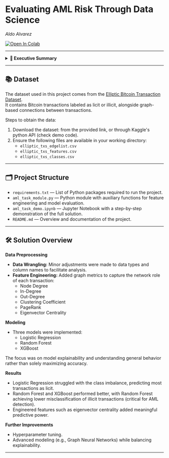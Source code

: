 # Evaluating AML Risk Through Data Science
_Aldo Alvarez_

[![Open In Colab](https://colab.research.google.com/assets/colab-badge.svg)](https://colab.research.google.com/drive/1mq7fLoalaZ300CUeckJ4xvr9vtrX0R1J?usp=sharing)

---

<details>
  <summary><b>🔎 Executive Summary</b></summary>

This project applies classic, explainable Machine Learning models to assess Anti-Money Laundering (AML) risk on financial transactions.

Key contributions include:
- Wrangling and enriching transaction data with graph-based features.
- Benchmarking Logistic Regression, Random Forest, and XGBoost classifiers.
- Prioritizing explainability and minimizing illicit transaction misclassification.

The codebase is modular and includes a Colab demo for easy experimentation.
</details>

---

## 📚 Dataset

The dataset used in this project comes from the [Elliptic Bitcoin Transaction Dataset](https://www.kaggle.com/datasets/ellipticco/elliptic-data-set).  
It contains Bitcoin transactions labeled as licit or illicit, alongside graph-based connections between transactions.

Steps to obtain the data:
1. Download the dataset: from the provided link, or through Kaggle's python API (check demo code).
2. Ensure the following files are available in your working directory:
   - `elliptic_txs_edgelist.csv`
   - `elliptic_txs_features.csv`
   - `elliptic_txs_classes.csv`

---

## 🗂️ Project Structure

- `requirements.txt` — List of Python packages required to run the project.
- `aml_task_module.py` — Python module with auxiliary functions for feature engineering and model evaluation.
- `aml_task_demo.ipynb` — Jupyter Notebook with a step-by-step demonstration of the full solution.
- `README.md` — Overview and documentation of the project.

---

## 🛠️ Solution Overview

**Data Preprocessing**

- **Data Wrangling:** Minor adjustments were made to data types and column names to facilitate analysis.
- **Feature Engineering:** Added graph metrics to capture the network role of each transaction:
  - Node Degree
  - In-Degree
  - Out-Degree
  - Clustering Coefficient
  - PageRank
  - Eigenvector Centrality

**Modeling**

- Three models were implemented:
  - Logistic Regression
  - Random Forest
  - XGBoost

The focus was on model explainability and understanding general behavior rather than solely maximizing accuracy.

**Results**

- Logistic Regression struggled with the class imbalance, predicting most transactions as licit.
- Random Forest and XGBoost performed better, with Random Forest achieving lower misclassification of illicit transactions (critical for AML detection).
- Engineered features such as eigenvector centrality added meaningful predictive power.

**Further Improvements**

- Hyperparameter tuning.
- Advanced modeling (e.g., Graph Neural Networks) while balancing explainability.

---

